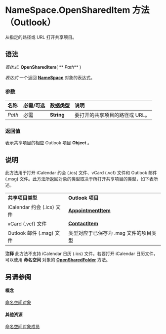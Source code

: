 
# NameSpace.OpenSharedItem 方法 （Outlook）

从指定的路径或 URL 打开共享项目。


## 语法

 _表达式_. **OpenSharedItem**( ** _Path_** )

 _表达式_ 一个返回 **[NameSpace](f0dcaa19-07f5-5d42-a3bf-2e42b7885644.md)** 对象的表达式。


### 参数



|**名称**|**必需/可选**|**数据类型**|**说明**|
|:-----|:-----|:-----|:-----|
| _Path_|必需|**String**|要打开的共享项目的路径或 URL。|

### 返回值

表示共享项目的相应 Outlook 项目 **Object** 。


## 说明

此方法用于打开 iCalendar 约会 (.ics) 文件、vCard (.vcf) 文件和 Outlook 邮件 (.msg) 文件。此方法所返回对象的类型取决于所打开共享项目的类型，如下表所述。


|||
|:-----|:-----|
|**共享项目类型**|**Outlook 项目**|
|iCalendar 约会 (.ics) 文件|**[AppointmentItem](204a409d-654e-27aa-643a-8344c631b82d.md)**|
|vCard (.vcf) 文件|**[ContactItem](8e32093c-a678-f1fd-3f35-c2d8994d166f.md)**|
|Outlook 邮件 (.msg) 文件|类型对应于已保存为 .msg 文件的项目类型|

 **注释**  此方法不支持 iCalendar 日历 (.ics) 文件。若要打开 iCalendar 日历文件，可以使用 **命名空间** 对象的 **[OpenSharedFolder](907efeab-8a37-98a6-f241-0a051f03f472.md)** 方法。


## 另请参阅


#### 概念


[命名空间对象](f0dcaa19-07f5-5d42-a3bf-2e42b7885644.md)
#### 其他资源


[命名空间对象成员](d7a978a3-a2c8-6195-c5f8-af8773500456.md)